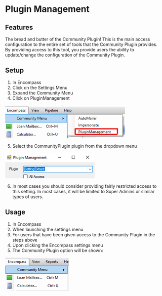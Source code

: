 # Plugin Management

## Features

The bread and butter of the Community Plugin! This is the main access configuration to the entire set of tools that the Community Plugin provides. By providing access to this tool, you provide users the ability to update/change the configuration of the Community Plugin.

## Setup

1. In Encompass
2. Click on the Settings Menu
3. Expand the Community Menu
4. Click on PluginManagement

![Community Plugin Menu](/img/CommunityPluginMenu.png)

5. Select the CommunityPlugin plugin from the dropdown menu

![Setup](/img/SettingsExtract/Setup.png)

6. In most cases you should consider providing fairly restricted access to this setting. In most cases, it will be limited to Super Admins or similar types of users.

## Usage

1. In Encompass
2. When launching the settings menu
3. For users that have been given access to the Community Plugin in the steps above
4. Upon clicking the Encompass settings menu
5. The Community Plugin option will be shown:

![Settings Menu Option Enabled](/img/CommunityPluginSettings.png)
